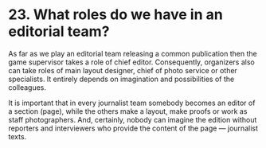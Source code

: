 # 23. What roles do we have in an editorial team?

As far as we play an editorial team releasing a common publication then the game supervisor takes a role of chief editor. Consequently, organizers also can take roles of main layout designer, chief of photo service or other specialists. It entirely depends on imagination and possibilities of the colleagues.

It is important that in every journalist team somebody becomes an editor of a section (page), while the others make a layout, make proofs or work as staff photographers. And, certainly, nobody can imagine the edition without reporters and interviewers who provide the content of the page — journalist texts.

